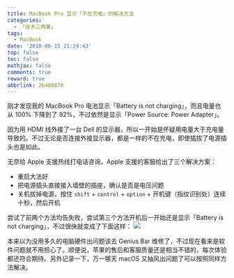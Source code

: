 ```yaml
---
title: MacBook Pro 显示「不在充电」的解决方法
categories:
  - 「技术三两事」
tags:
  - MacBook
date: '2018-06-15 21:24:43'
top: false
toc: false
mathjax: false
comments: true
reward: true
abbrlink: 2b488870
---
```

刚才发现我的 MacBook Pro 电池显示「Battery is not charging」，而且电量也从 100% 下降到了 92%，不过依然是显示「Power Source: Power Adapter」。

因为用 HDMI 线外接了一台 Dell 的显示器，所以一开始是怀疑用电量大于充电量导致的。不过无论是否连接外接显示器，都是一样的不在充电，即使插拔了电源插头也是如此。

无奈给 Apple 支援热线打电话咨询，Apple 支援的客服给出了三个解决方案：<!-- more -->

* 重启大法好
* 把电源插头直接接入墙壁的插座，确认是否是电压问题
* 关机拔掉电源，按住 `shift` + `control` + `option` + 开机键（指纹识别处）连续十秒，然后开机

尝试了前两个方法均告失败，尝试第三个方法开机后一开始还是显示「Battery is not charging」，不过很快就变成了下面这样：
![](/cloud/posts/2018/20180615/pic_1.png)

本来以为没用多久的电脑硬件出问题该去 Genius Bar 维修了，不过现在看来是软件问题就不用担心了。顺便说，苹果的售后和客服质量还是相当不错的，每次体验都还符合期待。另外记录一下，万一哪天 macOS 又抽风出问题了可以按照同样方法解决。
